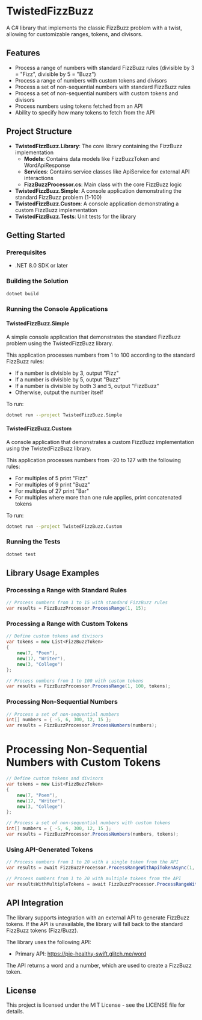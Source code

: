 # TwistedFizzBuzz

A C# library that implements the classic FizzBuzz problem with a twist, allowing for customizable ranges, tokens, and divisors.

## Features

- Process a range of numbers with standard FizzBuzz rules (divisible by 3 = "Fizz", divisible by 5 = "Buzz")
- Process a range of numbers with custom tokens and divisors
- Process a set of non-sequential numbers with standard FizzBuzz rules
- Process a set of non-sequential numbers with custom tokens and divisors
- Process numbers using tokens fetched from an API
- Ability to specify how many tokens to fetch from the API

## Project Structure

- **TwistedFizzBuzz.Library**: The core library containing the FizzBuzz implementation
  - **Models**: Contains data models like FizzBuzzToken and WordApiResponse
  - **Services**: Contains service classes like ApiService for external API interactions
  - **FizzBuzzProcessor.cs**: Main class with the core FizzBuzz logic
- **TwistedFizzBuzz.Simple**: A console application demonstrating the standard FizzBuzz problem (1-100)
- **TwistedFizzBuzz.Custom**: A console application demonstrating a custom FizzBuzz implementation
- **TwistedFizzBuzz.Tests**: Unit tests for the library

## Getting Started

### Prerequisites

- .NET 8.0 SDK or later

### Building the Solution

```bash
dotnet build
```

### Running the Console Applications

#### TwistedFizzBuzz.Simple

A simple console application that demonstrates the standard FizzBuzz problem using the TwistedFizzBuzz library.

This application processes numbers from 1 to 100 according to the standard FizzBuzz rules:

- If a number is divisible by 3, output "Fizz"
- If a number is divisible by 5, output "Buzz"
- If a number is divisible by both 3 and 5, output "FizzBuzz"
- Otherwise, output the number itself

To run:

```bash
dotnet run --project TwistedFizzBuzz.Simple
```

#### TwistedFizzBuzz.Custom

A console application that demonstrates a custom FizzBuzz implementation using the TwistedFizzBuzz library.

This application processes numbers from -20 to 127 with the following rules:

- For multiples of 5 print "Fizz"
- For multiples of 9 print "Buzz"
- For multiples of 27 print "Bar"
- For multiples where more than one rule applies, print concatenated tokens

To run:

```bash
dotnet run --project TwistedFizzBuzz.Custom
```

### Running the Tests

```bash
dotnet test
```

## Library Usage Examples

### Processing a Range with Standard Rules

```csharp
// Process numbers from 1 to 15 with standard FizzBuzz rules
var results = FizzBuzzProcessor.ProcessRange(1, 15);
```

### Processing a Range with Custom Tokens

```csharp
// Define custom tokens and divisors
var tokens = new List<FizzBuzzToken>
{
    new(7, "Poem"),
    new(17, "Writer"),
    new(3, "College")
};

// Process numbers from 1 to 100 with custom tokens
var results = FizzBuzzProcessor.ProcessRange(1, 100, tokens);
```

### Processing Non-Sequential Numbers

```csharp
// Process a set of non-sequential numbers
int[] numbers = { -5, 6, 300, 12, 15 };
var results = FizzBuzzProcessor.ProcessNumbers(numbers);
```

# Processing Non-Sequential Numbers with Custom Tokens

```csharp
// Define custom tokens and divisors
var tokens = new List<FizzBuzzToken>
{
    new(7, "Poem"),
    new(17, "Writer"),
    new(3, "College")
};

// Process a set of non-sequential numbers with custom tokens
int[] numbers = { -5, 6, 300, 12, 15 };
var results = FizzBuzzProcessor.ProcessNumbers(numbers, tokens);
```

### Using API-Generated Tokens

```csharp
// Process numbers from 1 to 20 with a single token from the API
var results = await FizzBuzzProcessor.ProcessRangeWithApiTokenAsync(1, 20);

// Process numbers from 1 to 20 with multiple tokens from the API
var resultsWithMultipleTokens = await FizzBuzzProcessor.ProcessRangeWithApiTokenAsync(1, 20, tokenCount: 3);
```

## API Integration

The library supports integration with an external API to generate FizzBuzz tokens. If the API is unavailable, the library will fall back to the standard FizzBuzz tokens (Fizz/Buzz).

The library uses the following API:

- Primary API: https://pie-healthy-swift.glitch.me/word

The API returns a word and a number, which are used to create a FizzBuzz token.

## License

This project is licensed under the MIT License - see the LICENSE file for details.

